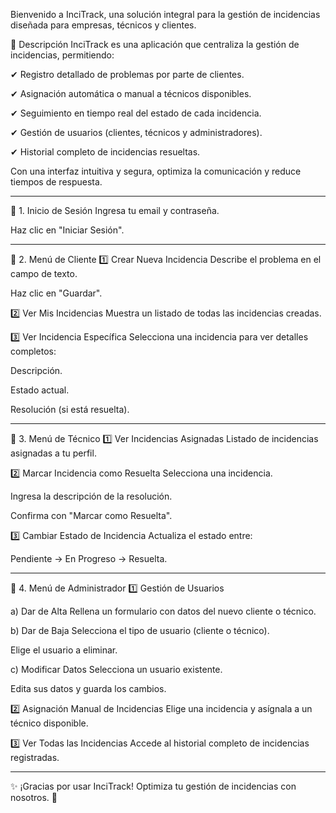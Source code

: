 Bienvenido a InciTrack, una solución integral para la gestión de incidencias diseñada para empresas, técnicos y clientes.

📌 Descripción
InciTrack es una aplicación que centraliza la gestión de incidencias, permitiendo:

✔ Registro detallado de problemas por parte de clientes.

✔ Asignación automática o manual a técnicos disponibles.

✔ Seguimiento en tiempo real del estado de cada incidencia.

✔ Gestión de usuarios (clientes, técnicos y administradores).

✔ Historial completo de incidencias resueltas.


Con una interfaz intuitiva y segura, optimiza la comunicación y reduce tiempos de respuesta.

--------------------------------------------------------

🔐 1. Inicio de Sesión
Ingresa tu email y contraseña.

Haz clic en "Iniciar Sesión".

--------------------------------------------------------

👤 2. Menú de Cliente
1️⃣ Crear Nueva Incidencia
Describe el problema en el campo de texto.

Haz clic en "Guardar".

2️⃣ Ver Mis Incidencias
Muestra un listado de todas las incidencias creadas.

3️⃣ Ver Incidencia Específica
Selecciona una incidencia para ver detalles completos:

Descripción.

Estado actual.

Resolución (si está resuelta).

--------------------------------------------------------

🔧 3. Menú de Técnico
1️⃣ Ver Incidencias Asignadas
Listado de incidencias asignadas a tu perfil.

2️⃣ Marcar Incidencia como Resuelta
Selecciona una incidencia.

Ingresa la descripción de la resolución.

Confirma con "Marcar como Resuelta".

3️⃣ Cambiar Estado de Incidencia
Actualiza el estado entre:

Pendiente → En Progreso → Resuelta.

--------------------------------------------------------

👑 4. Menú de Administrador
1️⃣ Gestión de Usuarios

a) Dar de Alta
Rellena un formulario con datos del nuevo cliente o técnico.

b) Dar de Baja
Selecciona el tipo de usuario (cliente o técnico).

Elige el usuario a eliminar.

c) Modificar Datos
Selecciona un usuario existente.

Edita sus datos y guarda los cambios.

2️⃣ Asignación Manual de Incidencias
Elige una incidencia y asígnala a un técnico disponible.

3️⃣ Ver Todas las Incidencias
Accede al historial completo de incidencias registradas.

--------------------------------------------------------

✨ ¡Gracias por usar InciTrack! Optimiza tu gestión de incidencias con nosotros. 🚀
